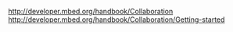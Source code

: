 http://developer.mbed.org/handbook/Collaboration
 http://developer.mbed.org/handbook/Collaboration/Getting-started

